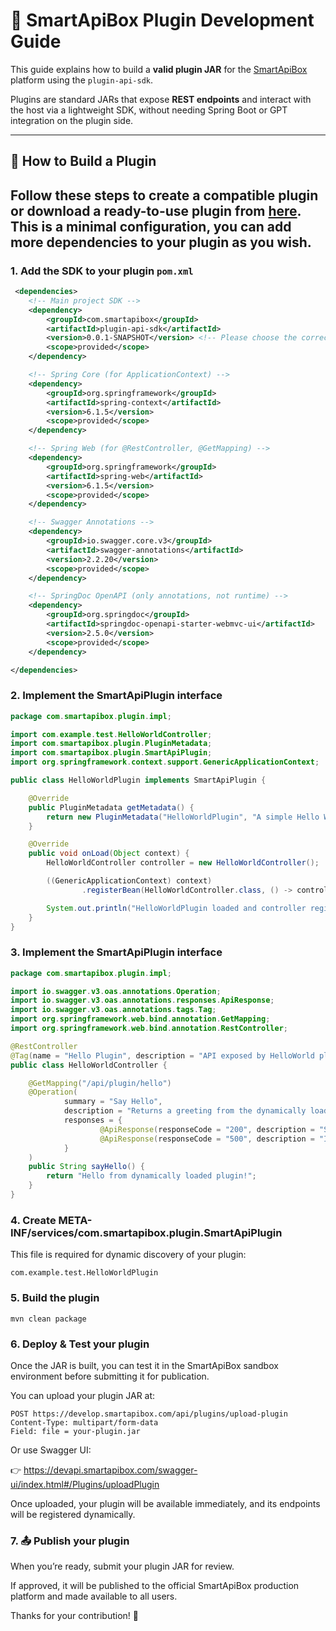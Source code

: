 # 🧩 SmartApiBox Plugin Development Guide

This guide explains how to build a **valid plugin JAR** for the [SmartApiBox](https://smartapibox.com) platform using the `plugin-api-sdk`.

Plugins are standard JARs that expose **REST endpoints** and interact with the host via a lightweight SDK, without needing Spring Boot or GPT integration on the plugin side.

---

## 🚀 How to Build a Plugin

Follow these steps to create a compatible plugin or download a ready-to-use plugin from [here](https://github.com/IzzOnLineV2/plugin_example).
This is a minimal configuration, you can add more dependencies to your plugin as you wish.
---

### 1. Add the SDK to your plugin `pom.xml`

```xml
 <dependencies>
    <!-- Main project SDK -->
    <dependency>
        <groupId>com.smartapibox</groupId>
        <artifactId>plugin-api-sdk</artifactId>
        <version>0.0.1-SNAPSHOT</version> <!-- Please choose the correct version -->
        <scope>provided</scope>
    </dependency>

    <!-- Spring Core (for ApplicationContext) -->
    <dependency>
        <groupId>org.springframework</groupId>
        <artifactId>spring-context</artifactId>
        <version>6.1.5</version>
        <scope>provided</scope>
    </dependency>

    <!-- Spring Web (for @RestController, @GetMapping) -->
    <dependency>
        <groupId>org.springframework</groupId>
        <artifactId>spring-web</artifactId>
        <version>6.1.5</version>
        <scope>provided</scope>
    </dependency>

    <!-- Swagger Annotations -->
    <dependency>
        <groupId>io.swagger.core.v3</groupId>
        <artifactId>swagger-annotations</artifactId>
        <version>2.2.20</version>
        <scope>provided</scope>
    </dependency>

    <!-- SpringDoc OpenAPI (only annotations, not runtime) -->
    <dependency>
        <groupId>org.springdoc</groupId>
        <artifactId>springdoc-openapi-starter-webmvc-ui</artifactId>
        <version>2.5.0</version>
        <scope>provided</scope>
    </dependency>

</dependencies>
```
### 2. Implement the SmartApiPlugin interface

```java
package com.smartapibox.plugin.impl;

import com.example.test.HelloWorldController;
import com.smartapibox.plugin.PluginMetadata;
import com.smartapibox.plugin.SmartApiPlugin;
import org.springframework.context.support.GenericApplicationContext;

public class HelloWorldPlugin implements SmartApiPlugin {

    @Override
    public PluginMetadata getMetadata() {
        return new PluginMetadata("HelloWorldPlugin", "A simple Hello World plugin", "1.0.0", "Stefania");
    }

    @Override
    public void onLoad(Object context) {
        HelloWorldController controller = new HelloWorldController();

        ((GenericApplicationContext) context)
                .registerBean(HelloWorldController.class, () -> controller);

        System.out.println("HelloWorldPlugin loaded and controller registered!");
    }
}

```
### 3. Implement the SmartApiPlugin interface
```java
package com.smartapibox.plugin.impl;

import io.swagger.v3.oas.annotations.Operation;
import io.swagger.v3.oas.annotations.responses.ApiResponse;
import io.swagger.v3.oas.annotations.tags.Tag;
import org.springframework.web.bind.annotation.GetMapping;
import org.springframework.web.bind.annotation.RestController;

@RestController
@Tag(name = "Hello Plugin", description = "API exposed by HelloWorld plugin")
public class HelloWorldController {

    @GetMapping("/api/plugin/hello")
    @Operation(
            summary = "Say Hello",
            description = "Returns a greeting from the dynamically loaded plugin",
            responses = {
                    @ApiResponse(responseCode = "200", description = "Successful response"),
                    @ApiResponse(responseCode = "500", description = "Internal error")
            }
    )
    public String sayHello() {
        return "Hello from dynamically loaded plugin!";
    }
}
```
### 4. Create META-INF/services/com.smartapibox.plugin.SmartApiPlugin
This file is required for dynamic discovery of your plugin:
```text
com.example.test.HelloWorldPlugin
```

### 5. Build the plugin
```mvn
mvn clean package
```

### 6. Deploy & Test your plugin
Once the JAR is built, you can test it in the SmartApiBox sandbox environment before submitting it for publication.

You can upload your plugin JAR at:

```code
POST https://develop.smartapibox.com/api/plugins/upload-plugin
Content-Type: multipart/form-data
Field: file = your-plugin.jar
```
Or use Swagger UI:

👉 https://devapi.smartapibox.com/swagger-ui/index.html#/Plugins/uploadPlugin

Once uploaded, your plugin will be available immediately, and its endpoints will be registered dynamically.

### 7. 📤 Publish your plugin
When you’re ready, submit your plugin JAR for review.

If approved, it will be published to the official SmartApiBox production platform and made available to all users.

Thanks for your contribution! 🎉